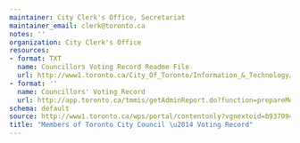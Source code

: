 ```yaml
---
maintainer: City Clerk's Office, Secretariat
maintainer_email: clerk@toronto.ca
notes: ''
organization: City Clerk's Office
resources:
- format: TXT
  name: Councillors Voting Record Readme File
  url: http://www1.toronto.ca/City_Of_Toronto/Information_&_Technology/Open_Data/Data_Sets/Assets/Files/CouncillorsVotingRecordReadme.txt.txt
- format: ''
  name: Councillors' Voting Record
  url: http://app.toronto.ca/tmmis/getAdminReport.do?function=prepareMemberVoteReport
schema: default
source: http://www1.toronto.ca/wps/portal/contentonly?vgnextoid=b93709401385d210VgnVCM1000003dd60f89RCRD&vgnextchannel=1a66e03bb8d1e310VgnVCM10000071d60f89RCRD
title: "Members of Toronto City Council \u2014 Voting Record"
---
```

